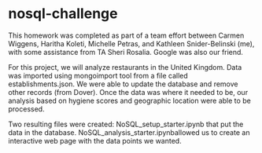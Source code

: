 # nosql-challenge

This homework was completed as part of a team effort between Carmen Wiggens, Haritha Koleti, Michelle Petras, and Kathleen Snider-Belinski (me), with some assistance from TA Sheri Rosalia.  Google was also our friend.

For this project, we will analyze restaurants in the United Kingdom.  Data was imported using mongoimport tool from a file called establishments.json.  We were able to update the database and remove other records (from Dover).  Once the data was where it needed to be, our analysis based on hygiene scores and geographic location were able to be processed.

Two resulting files were created:
NoSQL_setup_starter.ipynb that put the data in the database.
NoSQL_analysis_starter.ipynballowed us to create an interactive web page with the data points we wanted.
